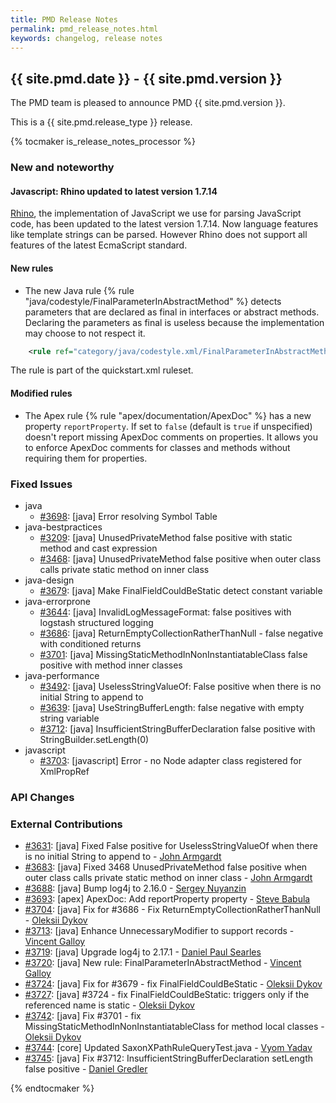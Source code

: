 ```yaml
---
title: PMD Release Notes
permalink: pmd_release_notes.html
keywords: changelog, release notes
---
```


## {{ site.pmd.date }} - {{ site.pmd.version }}

The PMD team is pleased to announce PMD {{ site.pmd.version }}.

This is a {{ site.pmd.release_type }} release.

{% tocmaker is_release_notes_processor %}

### New and noteworthy

#### Javascript: Rhino updated to latest version 1.7.14

[Rhino](https://github.com/mozilla/rhino), the implementation of JavaScript we use
for parsing JavaScript code, has been updated to the latest version 1.7.14.
Now language features like template strings can be parsed. However Rhino does
not support all features of the latest EcmaScript standard.

#### New rules

*   The new Java rule {% rule "java/codestyle/FinalParameterInAbstractMethod" %} detects parameters that are
    declared as final in interfaces or abstract methods. Declaring the parameters as final is useless
    because the implementation may choose to not respect it.

```xml
    <rule ref="category/java/codestyle.xml/FinalParameterInAbstractMethod" />
```

   The rule is part of the quickstart.xml ruleset.

#### Modified rules

*   The Apex rule {% rule "apex/documentation/ApexDoc" %} has a new property `reportProperty`.
    If set to `false` (default is `true` if unspecified) doesn't report missing ApexDoc comments on properties.
    It allows you to enforce ApexDoc comments for classes and methods without requiring them for properties.

### Fixed Issues

*   java
    *   [#3698](https://github.com/pmd/pmd/issues/3698): \[java] Error resolving Symbol Table
*   java-bestpractices
    *   [#3209](https://github.com/pmd/pmd/issues/3209): \[java] UnusedPrivateMethod false positive with static method and cast expression
    *   [#3468](https://github.com/pmd/pmd/issues/3468): \[java] UnusedPrivateMethod false positive when outer class calls private static method on inner class
*   java-design
    *   [#3679](https://github.com/pmd/pmd/issues/3679): \[java] Make FinalFieldCouldBeStatic detect constant variable
*   java-errorprone
    *   [#3644](https://github.com/pmd/pmd/issues/3644): \[java] InvalidLogMessageFormat: false positives with logstash structured logging
    *   [#3686](https://github.com/pmd/pmd/issues/3686): \[java] ReturnEmptyCollectionRatherThanNull - false negative with conditioned returns
    *   [#3701](https://github.com/pmd/pmd/issues/3701): \[java] MissingStaticMethodInNonInstantiatableClass false positive with method inner classes
*   java-performance
    *   [#3492](https://github.com/pmd/pmd/issues/3492): \[java] UselessStringValueOf: False positive when there is no initial String to append to
    *   [#3639](https://github.com/pmd/pmd/issues/3639): \[java] UseStringBufferLength: false negative with empty string variable
    *   [#3712](https://github.com/pmd/pmd/issues/3712): \[java] InsufficientStringBufferDeclaration false positive with StringBuilder.setLength(0)
*   javascript
    *   [#3703](https://github.com/pmd/pmd/issues/3703): \[javascript] Error - no Node adapter class registered for XmlPropRef

### API Changes

### External Contributions

*   [#3631](https://github.com/pmd/pmd/pull/3631): \[java] Fixed False positive for UselessStringValueOf when there is no initial String to append to - [John Armgardt](https://github.com/johnra2)
*   [#3683](https://github.com/pmd/pmd/pull/3683): \[java] Fixed 3468 UnusedPrivateMethod false positive when outer class calls private static method on inner class - [John Armgardt](https://github.com/johnra2)
*   [#3688](https://github.com/pmd/pmd/pull/3688): \[java] Bump log4j to 2.16.0 - [Sergey Nuyanzin](https://github.com/snuyanzin)
*   [#3693](https://github.com/pmd/pmd/pull/3693): \[apex] ApexDoc: Add reportProperty property - [Steve Babula](https://github.com/babula)
*   [#3704](https://github.com/pmd/pmd/pull/3704): \[java] Fix for #3686 - Fix ReturnEmptyCollectionRatherThanNull - [Oleksii Dykov](https://github.com/dykov)
*   [#3713](https://github.com/pmd/pmd/pull/3713): \[java] Enhance UnnecessaryModifier to support records - [Vincent Galloy](https://github.com/vgalloy)
*   [#3719](https://github.com/pmd/pmd/pull/3719): \[java] Upgrade log4j to 2.17.1 - [Daniel Paul Searles](https://github.com/squaresurf)
*   [#3720](https://github.com/pmd/pmd/pull/3720): \[java] New rule: FinalParameterInAbstractMethod - [Vincent Galloy](https://github.com/vgalloy)
*   [#3724](https://github.com/pmd/pmd/pull/3724): \[java] Fix for #3679 - fix FinalFieldCouldBeStatic - [Oleksii Dykov](https://github.com/dykov)
*   [#3727](https://github.com/pmd/pmd/pull/3727): \[java] #3724 - fix FinalFieldCouldBeStatic: triggers only if the referenced name is static - [Oleksii Dykov](https://github.com/dykov)
*   [#3742](https://github.com/pmd/pmd/pull/3742): \[java] Fix #3701 - fix MissingStaticMethodInNonInstantiatableClass for method local classes - [Oleksii Dykov](https://github.com/dykov)
*   [#3744](https://github.com/pmd/pmd/pull/3744): \[core] Updated SaxonXPathRuleQueryTest.java - [Vyom Yadav](https://github.com/Vyom-Yadav)
*   [#3745](https://github.com/pmd/pmd/pull/3745): \[java] Fix #3712: InsufficientStringBufferDeclaration setLength false positive - [Daniel Gredler](https://github.com/gredler)

{% endtocmaker %}


